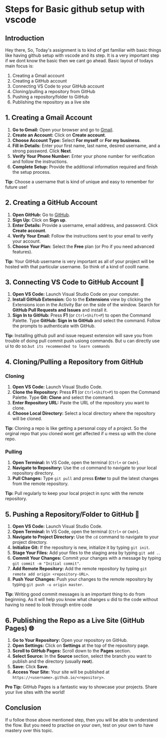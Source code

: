 #  Steps for Basic github setup with vscode

## Introduction

Hey there, So, Today's assignment is to kind of get familiar with basic things like having github setup with vscode and its step. It is a very important step if we dont know the basic then we cant go ahead. Basic layout of todays main focus is:

1. Creating a Gmail account
2. Creating a GitHub account
3. Connecting VS Code to your GitHub account
4. Cloning/pulling a repository from GitHub
5. Pushing a repository/folder to GitHub
6. Publishing the repository as a live site

## 1. Creating a Gmail Account 

1. **Go to Gmail:** Open your browser and go to [Gmail](https://www.gmail.com).
2. **Create an Account:** Click on **Create account**.
3. **Choose Account Type:** Select **For myself** or **For my business**.
4. **Fill in Details:** Enter your first name, last name, desired username, and a strong password. Click **Next**.
5. **Verify Your Phone Number:** Enter your phone number for verification and follow the instructions.
6. **Complete Setup:** Provide the additional information required and finish the setup process.

**Tip:** Choose a username that is kind of unique and easy to remember for future use!

## 2. Creating a GitHub Account 

1. **Open GitHub:** Go to [GitHub](https://www.github.com).
2. **Sign Up:** Click on **Sign up**.
3. **Enter Details:** Provide a username, email address, and password. Click **Create account**.
4. **Verify Your Email:** Follow the instructions sent to your email to verify your account.
5. **Choose Your Plan:** Select the **Free** plan (or Pro if you need advanced features).

**Tip:** Your GitHub username is very important as all of your project will be hosted with that particular username. So think of a kind of coolll name.

## 3. Connecting VS Code to GitHub Account 🔗

1. **Open VS Code:** Launch Visual Studio Code on your computer.
2. **Install GitHub Extension:** Go to the **Extensions** view by clicking the Extensions icon in the Activity Bar on the side of the window. Search for **GitHub Pull Requests and Issues** and install it.
3. **Sign In to GitHub:** Press **F1** (or `Ctrl+Shift+P`) to open the Command Palette. Type **GitHub: Sign in to GitHub** and select the command. Follow the prompts to authenticate with GitHub.

**Tip:** Installing github pull and issue request extension will save you from trouble of doing pull commit push usiong commands. But u can directly use ui to do so.`but its recommended to learn commands `

## 4. Cloning/Pulling a Repository from GitHub 

### Cloning

1. **Open VS Code:** Launch Visual Studio Code.
2. **Clone the Repository:** Press **F1** (or `Ctrl+Shift+P`) to open the Command Palette. Type **Git: Clone** and select the command.
3. **Enter Repository URL:** Paste the URL of the repository you want to clone. 
4. **Choose Local Directory:** Select a local directory where the repository will be cloned.

**Tip:** Cloning a repo is like getting a personal copy of a project. So the orginal repo that you cloned wont get affected if u mess up with the clone repo.

### Pulling

1. **Open Terminal:** In VS Code, open the terminal (`Ctrl+` or `Cmd+`).
2. **Navigate to Repository:** Use the `cd` command to navigate to your local repository directory.
3. **Pull Changes:** Type `git pull` and press **Enter** to pull the latest changes from the remote repository.

**Tip:** Pull regularly to keep your local project in sync with the remote repository.

## 5. Pushing a Repository/Folder to GitHub 🚀

1. **Open VS Code:** Launch Visual Studio Code.
2. **Open Terminal:** In VS Code, open the terminal (`Ctrl+` or `Cmd+`).
3. **Navigate to Project Directory:** Use the `cd` command to navigate to your project directory.
4. **Initialize Git:** If the repository is new, initialize it by typing `git init`.
5. **Stage Your Files:** Add your files to the staging area by typing `git add .`.
6. **Commit Your Changes:** Commit your changes with a message by typing `git commit -m "Initial commit"`.
7. **Add Remote Repository:** Add the remote repository by typing `git remote add origin <repository-URL>`.
8. **Push Your Changes:** Push your changes to the remote repository by typing `git push -u origin master`.

**Tip:** Writing good commit messages is an important thing to do from beginning. As it will help you know what changes u did to the code without having to need to look through entire code

## 6. Publishing the Repo as a Live Site (GitHub Pages) 🌐

1. **Go to Your Repository:** Open your repository on GitHub.
2. **Open Settings:** Click on **Settings** at the top of the repository page.
3. **Scroll to GitHub Pages:** Scroll down to the **Pages** section.
4. **Select Source:** In the **Source** section, select the branch you want to publish and the directory (usually **root**).
5. **Save:** Click **Save**.
6. **Access Your Site:** Your site will be published at `https://<username>.github.io/<repository>`.

**Pro Tip:** GitHub Pages is a fantastic way to showcase your projects. Share your live sites with the world!

## Conclusion

If u folloe those above mentioned step, then you will be able to understand the flow. But you need to practise on your own, test on your own to have mastery over this topic.  